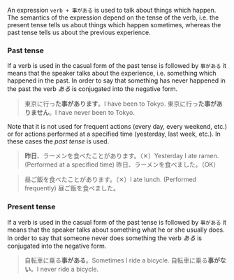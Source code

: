 An expression `verb + 事がある` is used to talk about things which happen. The semantics of the expression depend on the tense of the verb, i.e. the present tense tells us about things which happen sometimes, whereas the past tense tells us about the previous experience.
### Past tense
If a verb is used in the casual form of the past tense is followed by `事がある` it means that the speaker talks about the experience, i.e. something which happened in the past. In order to say that something has never happened in the past the verb *ある* is conjugated into the negative form.
>東京に行っ**た事があります**。I have been to Tokyo.
>東京に行っ**た事がありません**。I have never been to Tokyo.

Note that it is not used for frequent actions (every day, every weekend, etc.) or for actions performed at a specified time (yesterday, last week, etc.). In these cases the *past tense* is used.
>**昨日**、ラーメンを食べたことがあります。（✕）Yesterday I ate ramen. (Performed at a specified time)
>昨日、ラーメンを食べました。（OK）

>昼ご飯を食べたことがあります。（✕）I ate lunch. (Performed frequently)
>昼ご飯を食べました。
### Present tense
If a verb is used in the casual form of the past tense is followed by `事がある` it means that the speaker talks about something what he or she usually does. In order to say that someone never does something the verb *ある* is conjugated into the negative form.
>自転車に乗る**事がある**。Sometimes I ride a bicycle.
>自転車に乗る**事がない**。I never ride a bicycle.